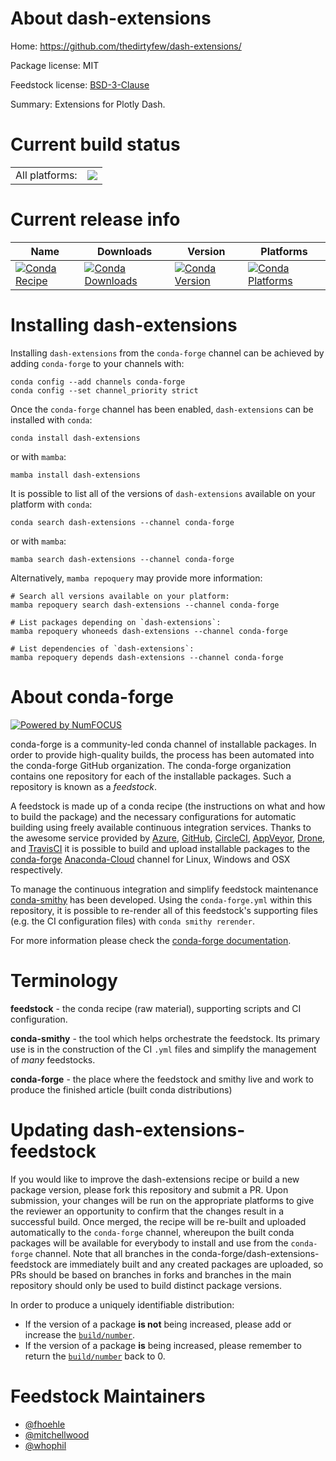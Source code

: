 About dash-extensions
=====================

Home: https://github.com/thedirtyfew/dash-extensions/

Package license: MIT

Feedstock license: [BSD-3-Clause](https://github.com/conda-forge/dash-extensions-feedstock/blob/main/LICENSE.txt)

Summary: Extensions for Plotly Dash.

Current build status
====================


<table><tr><td>All platforms:</td>
    <td>
      <a href="https://dev.azure.com/conda-forge/feedstock-builds/_build/latest?definitionId=14375&branchName=main">
        <img src="https://dev.azure.com/conda-forge/feedstock-builds/_apis/build/status/dash-extensions-feedstock?branchName=main">
      </a>
    </td>
  </tr>
</table>

Current release info
====================

| Name | Downloads | Version | Platforms |
| --- | --- | --- | --- |
| [![Conda Recipe](https://img.shields.io/badge/recipe-dash--extensions-green.svg)](https://anaconda.org/conda-forge/dash-extensions) | [![Conda Downloads](https://img.shields.io/conda/dn/conda-forge/dash-extensions.svg)](https://anaconda.org/conda-forge/dash-extensions) | [![Conda Version](https://img.shields.io/conda/vn/conda-forge/dash-extensions.svg)](https://anaconda.org/conda-forge/dash-extensions) | [![Conda Platforms](https://img.shields.io/conda/pn/conda-forge/dash-extensions.svg)](https://anaconda.org/conda-forge/dash-extensions) |

Installing dash-extensions
==========================

Installing `dash-extensions` from the `conda-forge` channel can be achieved by adding `conda-forge` to your channels with:

```
conda config --add channels conda-forge
conda config --set channel_priority strict
```

Once the `conda-forge` channel has been enabled, `dash-extensions` can be installed with `conda`:

```
conda install dash-extensions
```

or with `mamba`:

```
mamba install dash-extensions
```

It is possible to list all of the versions of `dash-extensions` available on your platform with `conda`:

```
conda search dash-extensions --channel conda-forge
```

or with `mamba`:

```
mamba search dash-extensions --channel conda-forge
```

Alternatively, `mamba repoquery` may provide more information:

```
# Search all versions available on your platform:
mamba repoquery search dash-extensions --channel conda-forge

# List packages depending on `dash-extensions`:
mamba repoquery whoneeds dash-extensions --channel conda-forge

# List dependencies of `dash-extensions`:
mamba repoquery depends dash-extensions --channel conda-forge
```


About conda-forge
=================

[![Powered by
NumFOCUS](https://img.shields.io/badge/powered%20by-NumFOCUS-orange.svg?style=flat&colorA=E1523D&colorB=007D8A)](https://numfocus.org)

conda-forge is a community-led conda channel of installable packages.
In order to provide high-quality builds, the process has been automated into the
conda-forge GitHub organization. The conda-forge organization contains one repository
for each of the installable packages. Such a repository is known as a *feedstock*.

A feedstock is made up of a conda recipe (the instructions on what and how to build
the package) and the necessary configurations for automatic building using freely
available continuous integration services. Thanks to the awesome service provided by
[Azure](https://azure.microsoft.com/en-us/services/devops/), [GitHub](https://github.com/),
[CircleCI](https://circleci.com/), [AppVeyor](https://www.appveyor.com/),
[Drone](https://cloud.drone.io/welcome), and [TravisCI](https://travis-ci.com/)
it is possible to build and upload installable packages to the
[conda-forge](https://anaconda.org/conda-forge) [Anaconda-Cloud](https://anaconda.org/)
channel for Linux, Windows and OSX respectively.

To manage the continuous integration and simplify feedstock maintenance
[conda-smithy](https://github.com/conda-forge/conda-smithy) has been developed.
Using the ``conda-forge.yml`` within this repository, it is possible to re-render all of
this feedstock's supporting files (e.g. the CI configuration files) with ``conda smithy rerender``.

For more information please check the [conda-forge documentation](https://conda-forge.org/docs/).

Terminology
===========

**feedstock** - the conda recipe (raw material), supporting scripts and CI configuration.

**conda-smithy** - the tool which helps orchestrate the feedstock.
                   Its primary use is in the construction of the CI ``.yml`` files
                   and simplify the management of *many* feedstocks.

**conda-forge** - the place where the feedstock and smithy live and work to
                  produce the finished article (built conda distributions)


Updating dash-extensions-feedstock
==================================

If you would like to improve the dash-extensions recipe or build a new
package version, please fork this repository and submit a PR. Upon submission,
your changes will be run on the appropriate platforms to give the reviewer an
opportunity to confirm that the changes result in a successful build. Once
merged, the recipe will be re-built and uploaded automatically to the
`conda-forge` channel, whereupon the built conda packages will be available for
everybody to install and use from the `conda-forge` channel.
Note that all branches in the conda-forge/dash-extensions-feedstock are
immediately built and any created packages are uploaded, so PRs should be based
on branches in forks and branches in the main repository should only be used to
build distinct package versions.

In order to produce a uniquely identifiable distribution:
 * If the version of a package **is not** being increased, please add or increase
   the [``build/number``](https://docs.conda.io/projects/conda-build/en/latest/resources/define-metadata.html#build-number-and-string).
 * If the version of a package **is** being increased, please remember to return
   the [``build/number``](https://docs.conda.io/projects/conda-build/en/latest/resources/define-metadata.html#build-number-and-string)
   back to 0.

Feedstock Maintainers
=====================

* [@fhoehle](https://github.com/fhoehle/)
* [@mitchellwood](https://github.com/mitchellwood/)
* [@whophil](https://github.com/whophil/)

